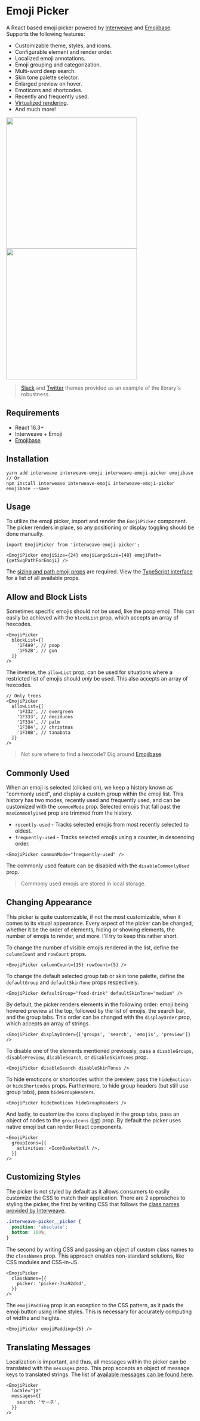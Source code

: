 # Emoji Picker

A React based emoji picker powered by [Interweave](https://github.com/milesj/interweave) and
[Emojibase][emojibase]. Supports the following features:

- Customizable theme, styles, and icons.
- Configurable element and render order.
- Localized emoji annotations.
- Emoji grouping and categorization.
- Multi-word deep search.
- Skin tone palette selector.
- Enlarged preview on hover.
- Emoticons and shortcodes.
- Recently and frequently used.
- [Virtualized rendering](https://github.com/bvaughn/react-window).
- And much more!

<img src="https://raw.githubusercontent.com/milesj/interweave/master/docs/img/slack.png" height="350">
<img src="https://raw.githubusercontent.com/milesj/interweave/master/docs/img/twitter.png" height="350">

> [Slack](https://github.com/milesj/interweave/blob/master/tests/slack.css) and
> [Twitter](https://github.com/milesj/interweave/blob/master/tests/twitter.css) themes provided as
> an example of the library's robustness.

## Requirements

- React 16.3+
- Interweave + Emoji
- [Emojibase][emojibase]

## Installation

```
yarn add interweave interweave-emoji interweave-emoji-picker emojibase
// Or
npm install interweave interweave-emoji interweave-emoji-picker emojibase --save
```

## Usage

To utilize the emoji picker, import and render the `EmojiPicker` component. The picker renders in
place, so any positioning or display toggling should be done manually.

```tsx
import EmojiPicker from 'interweave-emoji-picker';
```

```tsx
<EmojiPicker emojiSize={24} emojiLargeSize={48} emojiPath={getSvgPathForEmoji} />
```

The [sizing and path emoji props](./emoji.md#displaying-svgs-or-pngs) are required. View the
[TypeScript interface](https://github.com/milesj/interweave/blob/master/packages/emoji-picker/src/Picker.tsx#L43)
for a list of all available props.

## Allow and Block Lists

Sometimes specific emojis should not be used, like the poop emoji. This can easily be achieved with
the `blockList` prop, which accepts an array of hexcodes.

```tsx
<EmojiPicker
  blockList={[
    '1F4A9', // poop
    '1F52B', // gun
  ]}
/>
```

The inverse, the `allowList` prop, can be used for situations where a restricted list of emojis
should _only_ be used. This also accepts an array of hexcodes.

```tsx
// Only trees
<EmojiPicker
  allowList={[
    '1F332', // evergreen
    '1F333', // deciduous
    '1F334', // palm
    '1F384', // christmas
    '1F38B', // tanabata
  ]}
/>
```

> Not sure where to find a hexcode? Dig around [Emojibase][emojibase].

## Commonly Used

When an emoji is selected (clicked on), we keep a history known as "commonly used", and display a
custom group within the emoji list. This history has two modes, recently used and frequently used,
and can be customized with the `commonMode` prop. Selected emojis that fall past the
`maxCommonlyUsed` prop are trimmed from the history.

- `recently-used` - Tracks selected emojis from most recently selected to oldest.
- `frequently-used` - Tracks selected emojis using a counter, in descending order.

```tsx
<EmojiPicker commonMode="frequently-used" />
```

The commonly used feature can be disabled with the `disableCommonlyUsed` prop.

> Commonly used emojis are stored in local storage.

## Changing Appearance

This picker is quite customizable, if not the most customizable, when it comes to its visual
appearance. Every aspect of the picker can be changed, whether it be the order of elements, hiding
or showing elements, the number of emojis to render, and more. I'll try to keep this rather short.

To change the number of visible emojis rendered in the list, define the `columnCount` and `rowCount`
props.

```tsx
<EmojiPicker columnCount={15} rowCount={5} />
```

To change the default selected group tab or skin tone palette, define the `defaultGroup` and
`defaultSkinTone` props respectively.

```tsx
<EmojiPicker defaultGroup="food-drink" defaultSkinTone="medium" />
```

By default, the picker renders elements in the following order: emoji being hovered preview at the
top, followed by the list of emojis, the search bar, and the group tabs. This order can be changed
with the `displayOrder` prop, which accepts an array of strings.

```tsx
<EmojiPicker displayOrder={['groups', 'search', 'emojis', 'preview']} />
```

To disable one of the elements mentioned previously, pass a `disableGroups`, `disablePreview`,
`disableSearch`, or `disableSkinTones` prop.

```tsx
<EmojiPicker disableSearch disableSkinTones />
```

To hide emoticons or shortcodes within the preview, pass the `hideEmoticon` or `hideShortcodes`
props. Furthermore, to hide group headers (but still use group tabs), pass `hideGroupHeaders`.

```tsx
<EmojiPicker hideEmoticon hideGroupHeaders />
```

And lastly, to customize the icons displayed in the group tabs, pass an object of nodes to the
`groupIcons`
([list](https://github.com/milesj/interweave/blob/master/packages/emoji-picker/src/constants.ts#L56))
prop. By default the picker uses native emoji but can render React components.

```tsx
<EmojiPicker
  groupIcons={{
    activities: <IconBasketball />,
  }}
/>
```

## Customizing Styles

The picker is not styled by default as it allows consumers to easily customize the CSS to match
their application. There are 2 approaches to styling the picker, the first by writing CSS that
follows the
[class names provided by Interweave](https://github.com/milesj/interweave/blob/master/packages/emoji-picker/src/constants.ts#L98).

```css
.interweave-picker__picker {
  position: 'absolute';
  bottom: 100%;
}
```

The second by writing CSS and passing an object of custom class names to the `classNames` prop. This
approach enables non-standard solutions, like CSS modules and CSS-in-JS.

```tsx
<EmojiPicker
  classNames={{
    picker: 'picker-7sa92dsd',
  }}
/>
```

The `emojiPadding` prop is an exception to the CSS pattern, as it pads the emoji button using inline
styles. This is necessary for accurately computing of widths and heights.

```tsx
<EmojiPicker emojiPadding={5} />
```

## Translating Messages

Localization is important, and thus, all messages within the picker can be translated with the
`messages` prop. This prop accepts an object of message keys to translated strings. The list of
[available messages can be found here](https://github.com/milesj/interweave/blob/master/packages/emoji-picker/src/constants.ts#L127).

```tsx
<EmojiPicker
  locale="ja"
  messages={{
    search: 'サーチ',
  }}
/>
```

[emojibase]: https://github.com/milesj/emojibase
